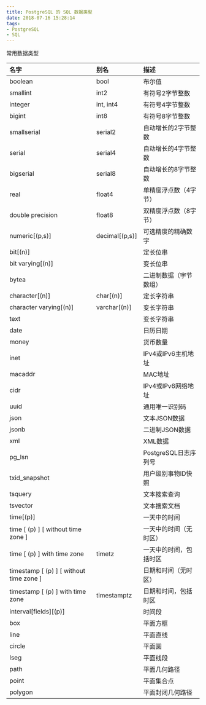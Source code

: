 ```yaml
---
title: PostgreSQL 的 SQL 数据类型
date: 2018-07-16 15:28:14
tags:
- PostgreSQL
- SQL
---
```


常用数据类型

|名字|别名|描述|
|:---|:---|:---|
|boolean        |bool       |布尔值|
|smallint       |int2       |有符号2字节整数|
|integer        |int, int4  |有符号4字节整数|
|bigint         |int8       |有符号8字节整数|
|smallserial    |serial2    |自动增长的2字节整数|
|serial         |serial4    |自动增长的4字节整数|
|bigserial      |serial8    |自动增长的8字节整数|
|real               |float4         |单精度浮点数（4字节）|
|double precision   |float8         |双精度浮点数（8字节）|
|numeric[(p,s)]     |decimal[(p,s)] |可选精度的精确数字|
|bit[(n)]         |   |定长位串|
|bit varying[(n)] |   |变长位串|
|bytea            |   |二进制数据（字节数组）|
|character[(n)]         |char[(n)]      |定长字符串|
|character varying[(n)] |varchar[(n)]   |变长字符串|
|text                   |               |变长字符串|
|date       |   |日历日期|
|money      |   |货币数量|
|inet       |   |IPv4或IPv6主机地址|
|macaddr    |   |MAC地址|
|cidr       |   |IPv4或IPv6网络地址|
|uuid       |   |通用唯一识别码|
|json       |   |文本JSON数据|
|jsonb      |   |二进制JSON数据|
|xml        |   |XML数据|
|pg_lsn||PostgreSQL日志序列号|
|txid_snapshot||用户级别事物ID快照|
|tsquery||文本搜索查询|
|tsvector||文本搜索文档|
|time[(p)]||一天中的时间|
|time [ (p) ] [ without time zone ]||一天中的时间（无时区）|
|time [ (p) ] with time zone|timetz|一天中的时间，包括时区|
|timestamp [ (p) ] [ without time zone ]||日期和时间（无时区）|
|timestamp [ (p) ] with time zone|timestamptz|日期和时间，包括时区|
|interval\[fields\][(p)]||时间段|
|box||平面方框|
|line||平面直线|
|circle||平面圆|
|lseg||平面线段|
|path||平面几何路径|
|point||平面集合点|
|polygon||平面封闭几何路径|